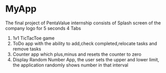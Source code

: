# MyApp
The final project of PentaValue internship consists of
Splash screen of the company logo for 5 seconds
4 Tabs
1) 1v1 TicTacToe game
2) ToDo app with the ability to add,check completed,relocate tasks and remove tasks
3) Counter app which plus,minus and resets the counter to zero
4) Display Random Number App, the user sets the upper and lower limit, the application randomly shows number in that interval 
